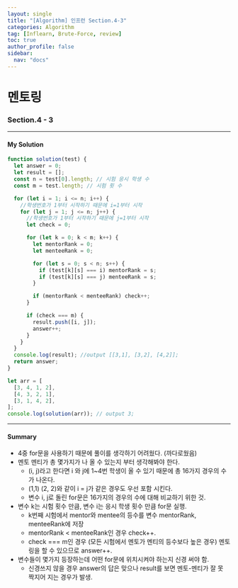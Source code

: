 ```yaml
---
layout: single
title: "[Algorithm] 인프런 Section.4-3"
categories: Algorithm
tag: [Inflearn, Brute-Force, review]
toc: true
author_profile: false
sidebar:
  nav: "docs"
---
```


# 멘토링

### Section.4 - 3

---

#### My Solution

```javascript
function solution(test) {
  let answer = 0;
  let result = [];
  const n = test[0].length; // 시험 응시 학생 수
  const m = test.length; // 시험 횟 수

  for (let i = 1; i <= n; i++) {
    //학생번호가 1부터 시작하기 때문에 i=1부터 시작
    for (let j = 1; j <= n; j++) {
      //학생번호가 1부터 시작하기 때문에 j=1부터 시작
      let check = 0;

      for (let k = 0; k < m; k++) {
        let mentorRank = 0;
        let menteeRank = 0;

        for (let s = 0; s < n; s++) {
          if (test[k][s] === i) mentorRank = s;
          if (test[k][s] === j) menteeRank = s;
        }

        if (mentorRank < menteeRank) check++;
      }

      if (check === m) {
        result.push([i, j]);
        answer++;
      }
    }
  }
  console.log(result); //output [[3,1], [3,2], [4,2]];
  return answer;
}

let arr = [
  [3, 4, 1, 2],
  [4, 3, 2, 1],
  [3, 1, 4, 2],
];
console.log(solution(arr)); // output 3;
```

---

#### Summary

- 4중 for문을 사용하기 때문에 풀이를 생각하기 어려웠다. (까다로웠음)
- 멘토 멘티가 총 몇가지가 나 올 수 있는지 부터 생각해봐야 한다.
  - (i, j)라고 한다면 i 와 j에 1~4번 학생이 올 수 있기 때문에 총 16가지 경우의 수가 나온다.
  - (1,1) (2, 2)와 같이 i = j가 같은 경우도 우선 포함 시킨다.
  - 변수 i, j로 돌린 for문은 16가지의 경우의 수에 대해 비교하기 위한 것.
- 변수 k는 시험 횟수 만큼, 변수 i는 응시 학생 횟수 만큼 for문 실행.
  - k번째 시험에서 mentor와 mentee의 등수를 변수 mentorRank, menteeRank에 저장
  - mentorRank < menteeRank인 경우 check++.
  - check === m인 경우 (모든 시험에서 멘토가 멘티의 등수보다 높은 경우) 멘토링을 할 수 있으므로 answer++.
- 변수들이 몇가지 등장하는데 어떤 for문에 위치시켜야 하는지 신경 써야 함.
  - 신경쓰지 않을 경우 answer의 답은 맞으나 result를 보면 멘토-멘티가 잘 못 짝지어 지는 경우가 발생.
